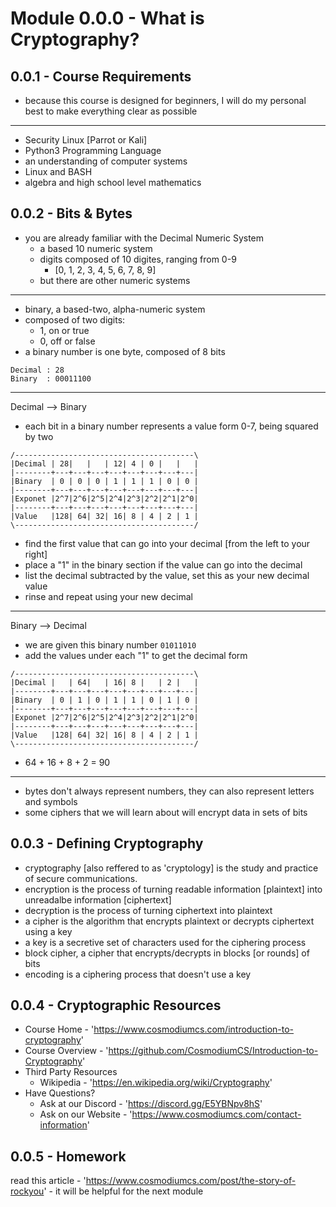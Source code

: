 # Module 0.0.0 - What is Cryptography?

## 0.0.1 - Course Requirements
- because this course is designed for beginners, I will do my personal best to make everything clear as possible
---
- Security Linux [Parrot or Kali]
- Python3 Programming Language
- an understanding of computer systems
- Linux and BASH
- algebra and high school level mathematics

## 0.0.2 - Bits & Bytes
- you are already familiar with the Decimal Numeric System
	- a based 10 numeric system
	- digits composed of 10 digites, ranging from 0-9
		-  [0, 1, 2, 3, 4, 5, 6, 7, 8, 9]
	-  but there are other numeric systems
---
- binary, a based-two, alpha-numeric system
- composed of two digits:
	-	1, on or true
	-	0, off or false
- a binary number is one byte, composed of 8 bits
```
Decimal : 28
Binary  : 00011100
```
---
Decimal --> Binary
- each bit in a binary number represents a value form 0-7, being squared by two
```
/----------------------------------------\
|Decimal | 28|   |   | 12| 4 | 0 |   |   |
|--------+---+---+---+---+---+---+---+---|
|Binary  | 0 | 0 | 0 | 1 | 1 | 1 | 0 | 0 |
|--------+---+---+---+---+---+---+---+---|
|Exponet |2^7|2^6|2^5|2^4|2^3|2^2|2^1|2^0|
|--------+---+---+---+---+---+---+---+---|
|Value   |128| 64| 32| 16| 8 | 4 | 2 | 1 |
\----------------------------------------/
```
-   find the first value that can go into your decimal [from the left to your right] 
-   place a "1" in the binary section if the value can go into the decimal
-   list the decimal subtracted by the value, set this as your new decimal value 
-   rinse and repeat using your new decimal
---
Binary --> Decimal
- we are given this binary number `01011010`
- add the values under each "1" to get the decimal form
```
/----------------------------------------\
|Decimal |   | 64|   | 16| 8 |   | 2 |   |
|--------+---+---+---+---+---+---+---+---|
|Binary  | 0 | 1 | 0 | 1 | 1 | 0 | 1 | 0 |
|--------+---+---+---+---+---+---+---+---|
|Exponet |2^7|2^6|2^5|2^4|2^3|2^2|2^1|2^0|
|--------+---+---+---+---+---+---+---+---|
|Value   |128| 64| 32| 16| 8 | 4 | 2 | 1 |
\----------------------------------------/
```
- 64 + 16 + 8 + 2 = 90
---
- bytes don't always represent numbers, they can also represent letters and symbols
- some ciphers that we will learn about will encrypt data in sets of bits

## 0.0.3 - Defining Cryptography
- cryptography [also reffered to as 'cryptology] is the study and practice of secure communications. 
- encryption is the process of turning readable information [plaintext] into unreadalbe information [ciphertext]
- decryption is the process of turning ciphertext into plaintext
- a cipher is the algorithm that encrypts plaintext or decrypts ciphertext using a key
- a key is a secretive set of characters used for the ciphering process
- block cipher, a cipher that encrypts/decrypts in blocks [or rounds] of bits
- encoding is a ciphering process that doesn't use a key

## 0.0.4 - Cryptographic Resources
- Course Home - 'https://www.cosmodiumcs.com/introduction-to-cryptography'
- Course Overview - 'https://github.com/CosmodiumCS/Introduction-to-Cryptography'
- Third Party Resources
	- Wikipedia - 'https://en.wikipedia.org/wiki/Cryptography'
- Have Questions?
	- Ask at our Discord - 'https://discord.gg/E5YBNpv8hS'
	- Ask on our Website - 'https://www.cosmodiumcs.com/contact-information'

## 0.0.5 - Homework
read this article - 'https://www.cosmodiumcs.com/post/the-story-of-rockyou'
	- it will be helpful for the next module